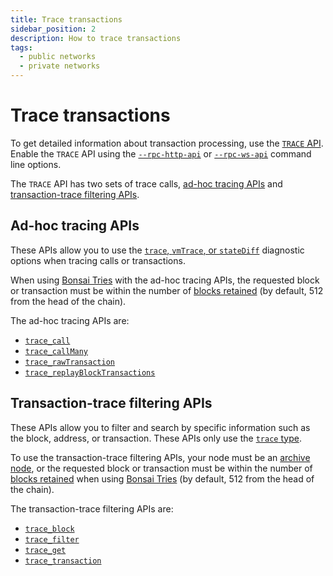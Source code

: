 ```yaml
---
title: Trace transactions
sidebar_position: 2
description: How to trace transactions
tags:
  - public networks
  - private networks
---
```


# Trace transactions

To get detailed information about transaction processing, use the [`TRACE` API](../../reference/api/index.md#trace-methods). Enable the `TRACE` API using the [`--rpc-http-api`](../../reference/cli/options.md#rpc-http-api) or [`--rpc-ws-api`](../../reference/cli/options.md#rpc-ws-api) command line options.

The `TRACE` API has two sets of trace calls, [ad-hoc tracing APIs](#ad-hoc-tracing-apis) and [transaction-trace filtering APIs](#transaction-trace-filtering-apis).

## Ad-hoc tracing APIs

These APIs allow you to use the [`trace`, `vmTrace`, or `stateDiff`](../../reference/trace-types.md) diagnostic options when tracing calls or transactions.

When using [Bonsai Tries](../../concepts/data-storage-formats.md#bonsai-tries) with the ad-hoc
tracing APIs, the requested block or transaction must be within the number of
[blocks retained](../../reference/cli/options.md#bonsai-historical-block-limit) (by default, 512 
from the head of the chain).

The ad-hoc tracing APIs are:

- [`trace_call`](../../reference/api/index.md#trace_call)
- [`trace_callMany`](../../reference/api/index.md#trace_callmany)
- [`trace_rawTransaction`](../../reference/api/index.md#trace_rawtransaction)
- [`trace_replayBlockTransactions`](../../reference/api/index.md#trace_replayblocktransactions)

## Transaction-trace filtering APIs

These APIs allow you to filter and search by specific information such as the block, address, or transaction. These APIs only use the [`trace` type](../../reference/trace-types.md#trace).

To use the transaction-trace filtering APIs, your node must be an
[archive node](../../concepts/node-sync.md#archive-nodes), or the requested block
or transaction must be within the number of
[blocks retained](../../reference/cli/options.md#bonsai-historical-block-limit) when using
[Bonsai Tries](../../concepts/data-storage-formats.md#bonsai-tries) (by default, 512 from the head
of the chain).

The transaction-trace filtering APIs are:

- [`trace_block`](../../reference/api/index.md#trace_block)
- [`trace_filter`](../../reference/api/index.md#trace_filter)
- [`trace_get`](../../reference/api/index.md#trace_get)
- [`trace_transaction`](../../reference/api/index.md#trace_transaction)
